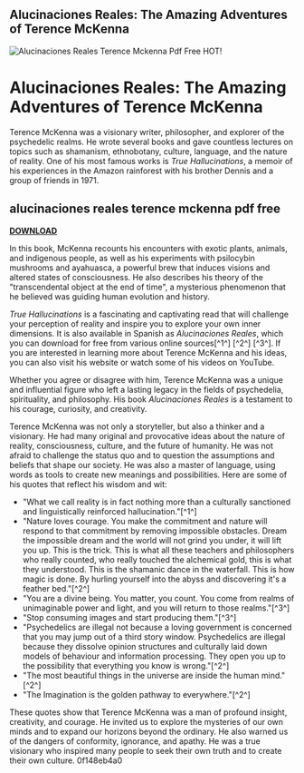 ## Alucinaciones Reales: The Amazing Adventures of Terence McKenna

 
![Alucinaciones Reales Terence Mckenna Pdf Free HOT!](https://i1.sndcdn.com/artworks-GzQ7MaRzVAI7eQgP-SEuDyA-t240x240.jpg)

 
# Alucinaciones Reales: The Amazing Adventures of Terence McKenna
 
Terence McKenna was a visionary writer, philosopher, and explorer of the psychedelic realms. He wrote several books and gave countless lectures on topics such as shamanism, ethnobotany, culture, language, and the nature of reality. One of his most famous works is *True Hallucinations*, a memoir of his experiences in the Amazon rainforest with his brother Dennis and a group of friends in 1971.
 
## alucinaciones reales terence mckenna pdf free


[**DOWNLOAD**](https://www.google.com/url?q=https%3A%2F%2Fgeags.com%2F2tKjpu&sa=D&sntz=1&usg=AOvVaw3T-sIrE70-cGp7hVoXj_Ax)

 
In this book, McKenna recounts his encounters with exotic plants, animals, and indigenous people, as well as his experiments with psilocybin mushrooms and ayahuasca, a powerful brew that induces visions and altered states of consciousness. He also describes his theory of the "transcendental object at the end of time", a mysterious phenomenon that he believed was guiding human evolution and history.
 
*True Hallucinations* is a fascinating and captivating read that will challenge your perception of reality and inspire you to explore your own inner dimensions. It is also available in Spanish as *Alucinaciones Reales*, which you can download for free from various online sources[^1^] [^2^] [^3^]. If you are interested in learning more about Terence McKenna and his ideas, you can also visit his website or watch some of his videos on YouTube.
 
Whether you agree or disagree with him, Terence McKenna was a unique and influential figure who left a lasting legacy in the fields of psychedelia, spirituality, and philosophy. His book *Alucinaciones Reales* is a testament to his courage, curiosity, and creativity.
  
Terence McKenna was not only a storyteller, but also a thinker and a visionary. He had many original and provocative ideas about the nature of reality, consciousness, culture, and the future of humanity. He was not afraid to challenge the status quo and to question the assumptions and beliefs that shape our society. He was also a master of language, using words as tools to create new meanings and possibilities. Here are some of his quotes that reflect his wisdom and wit:
 
- "What we call reality is in fact nothing more than a culturally sanctioned and linguistically reinforced hallucination."[^1^]
- "Nature loves courage. You make the commitment and nature will respond to that commitment by removing impossible obstacles. Dream the impossible dream and the world will not grind you under, it will lift you up. This is the trick. This is what all these teachers and philosophers who really counted, who really touched the alchemical gold, this is what they understood. This is the shamanic dance in the waterfall. This is how magic is done. By hurling yourself into the abyss and discovering it's a feather bed."[^2^]
- "You are a divine being. You matter, you count. You come from realms of unimaginable power and light, and you will return to those realms."[^3^]
- "Stop consuming images and start producing them."[^3^]
- "Psychedelics are illegal not because a loving government is concerned that you may jump out of a third story window. Psychedelics are illegal because they dissolve opinion structures and culturally laid down models of behaviour and information processing. They open you up to the possibility that everything you know is wrong."[^2^]
- "The most beautiful things in the universe are inside the human mind."[^2^]
- "The Imagination is the golden pathway to everywhere."[^2^]

These quotes show that Terence McKenna was a man of profound insight, creativity, and courage. He invited us to explore the mysteries of our own minds and to expand our horizons beyond the ordinary. He also warned us of the dangers of conformity, ignorance, and apathy. He was a true visionary who inspired many people to seek their own truth and to create their own culture.
 0f148eb4a0
